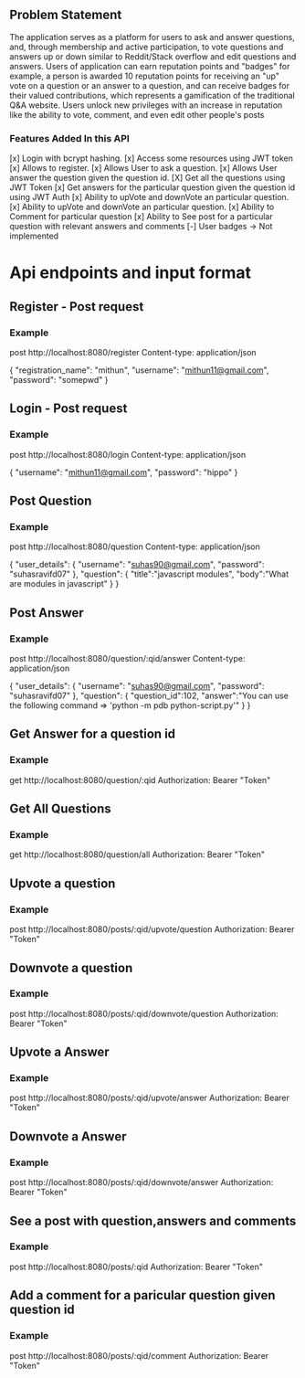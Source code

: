 ## Problem Statement

The application serves as a platform for users to ask and answer questions, and, through membership and active participation, to vote questions and answers up or down similar to Reddit/Stack overflow and edit questions and answers. Users of application can earn reputation points and "badges" for example, a person is awarded 10 reputation points for receiving an "up" vote on a question or an answer to a question, and can receive badges for their valued contributions, which represents a gamification of the traditional Q&A website. Users unlock new privileges with an increase in reputation like the ability to vote, comment, and even edit other people's posts

### Features Added In this API

[x] Login with bcrypt hashing.
[x] Access some resources using JWT token 
[x] Allows to register.
[x] Allows User to ask a question.
[x] Allows User answer the question given the question id.
[X] Get all the questions using JWT Token 
[x] Get answers for the particular question given the question id using JWT Auth
[x] Ability to upVote and downVote an particular question.
[x] Ability to upVote and downVote an particular question.
[x] Ability to Comment for particular question
[x] Ability to See post for a particular question with relevant answers and comments
[-] User badges -> Not implemented


# Api endpoints and input format 


## Register - Post request

### Example
post http://localhost:8080/register
Content-type: application/json

{
    "registration_name": "mithun",
    "username": "mithun11@gmail.com",
    "password": "somepwd"
}

## Login - Post request

### Example
post http://localhost:8080/login
Content-type: application/json

{
    "username": "mithun11@gmail.com",
    "password": "hippo"
}



## Post Question 

### Example
post http://localhost:8080/question
Content-type: application/json

{
    "user_details": {
            "username": "suhas90@gmail.com",
            "password": "suhasravifd07"
      }, 
    "question": {
        "title":"javascript modules", 
        "body":"What are modules in javascript"
    }
}

## Post Answer

### Example
post http://localhost:8080/question/:qid/answer
Content-type: application/json

{
    "user_details": {
            "username": "suhas90@gmail.com",
            "password": "suhasravifd07"
      }, 
    "question": {
        "question_id":102, 
        "answer":"You can use the following command => 'python -m pdb python-script.py'"
    }
}


## Get Answer for a question id

### Example
get http://localhost:8080/question/:qid
Authorization: Bearer "Token"

## Get All Questions

### Example
get http://localhost:8080/question/all
Authorization: Bearer "Token"


## Upvote a question 

### Example 
post http://localhost:8080/posts/:qid/upvote/question
Authorization: Bearer "Token"


## Downvote a question 

### Example 
post http://localhost:8080/posts/:qid/downvote/question
Authorization: Bearer "Token"


## Upvote a Answer 

### Example 
post http://localhost:8080/posts/:qid/upvote/answer
Authorization: Bearer "Token"


## Downvote a Answer 

### Example 
post http://localhost:8080/posts/:qid/downvote/answer
Authorization: Bearer "Token"


## See a post with question,answers and comments

### Example
post http://localhost:8080/posts/:qid
Authorization: Bearer "Token"


## Add a comment for a paricular question given question id

### Example
post http://localhost:8080/posts/:qid/comment
Authorization: Bearer "Token"